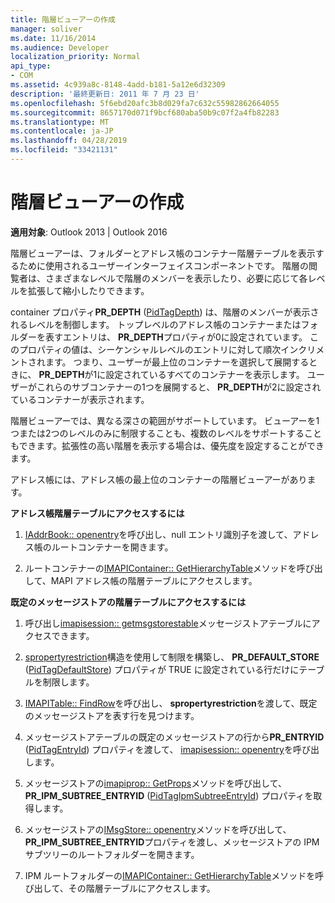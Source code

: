 ```yaml
---
title: 階層ビューアーの作成
manager: soliver
ms.date: 11/16/2014
ms.audience: Developer
localization_priority: Normal
api_type:
- COM
ms.assetid: 4c939a8c-8148-4add-b181-5a12e6d32309
description: '最終更新日: 2011 年 7 月 23 日'
ms.openlocfilehash: 5f6ebd20afc3b8d029fa7c632c55982862664055
ms.sourcegitcommit: 8657170d071f9bcf680aba50b9c07f2a4fb82283
ms.translationtype: MT
ms.contentlocale: ja-JP
ms.lasthandoff: 04/28/2019
ms.locfileid: "33421131"
---
```

# <a name="writing-a-hierarchy-viewer"></a>階層ビューアーの作成

  
  
**適用対象**: Outlook 2013 | Outlook 2016 
  
階層ビューアーは、フォルダーとアドレス帳のコンテナー階層テーブルを表示するために使用されるユーザーインターフェイスコンポーネントです。 階層の閲覧者は、さまざまなレベルで階層のメンバーを表示したり、必要に応じて各レベルを拡張して縮小したりできます。
  
container プロパティ**PR_DEPTH** ([PidTagDepth](pidtagdepth-canonical-property.md)) は、階層のメンバーが表示されるレベルを制御します。 トップレベルのアドレス帳のコンテナーまたはフォルダーを表すエントリは、 **PR_DEPTH**プロパティが0に設定されています。 このプロパティの値は、シーケンシャルレベルのエントリに対して順次インクリメントされます。 つまり、ユーザーが最上位のコンテナーを選択して展開するときに、 **PR_DEPTH**が1に設定されているすべてのコンテナーを表示します。 ユーザーがこれらのサブコンテナーの1つを展開すると、 **PR_DEPTH**が2に設定されているコンテナーが表示されます。 
  
階層ビューアーでは、異なる深さの範囲がサポートしています。 ビューアーを1つまたは2つのレベルのみに制限することも、複数のレベルをサポートすることもできます。拡張性の高い階層を表示する場合は、優先度を設定することができます。 
  
アドレス帳には、アドレス帳の最上位のコンテナーの階層ビューアーがあります。 
  
 **アドレス帳階層テーブルにアクセスするには**
  
1. [IAddrBook:: openentry](iaddrbook-openentry.md)を呼び出し、null エントリ識別子を渡して、アドレス帳のルートコンテナーを開きます。
    
2. ルートコンテナーの[IMAPIContainer:: GetHierarchyTable](imapicontainer-gethierarchytable.md)メソッドを呼び出して、MAPI アドレス帳の階層テーブルにアクセスします。 
    
 **既定のメッセージストアの階層テーブルにアクセスするには**
  
1. 呼び出し[imapisession:: getmsgstorestable](imapisession-getmsgstorestable.md)メッセージストアテーブルにアクセスできます。 
    
2. [spropertyrestriction](spropertyrestriction.md)構造を使用して制限を構築し、 **PR_DEFAULT_STORE** ([PidTagDefaultStore](pidtagdefaultstore-canonical-property.md)) プロパティが TRUE に設定されている行だけにテーブルを制限します。 
    
3. [IMAPITable:: FindRow](imapitable-findrow.md)を呼び出し、 **spropertyrestriction**を渡して、既定のメッセージストアを表す行を見つけます。 
    
4. メッセージストアテーブルの既定のメッセージストアの行から**PR_ENTRYID** ([PidTagEntryId](pidtagentryid-canonical-property.md)) プロパティを渡して、 [imapisession:: openentry](imapisession-openentry.md)を呼び出します。
    
5. メッセージストアの[imapiprop:: GetProps](imapiprop-getprops.md)メソッドを呼び出して、 **PR_IPM_SUBTREE_ENTRYID** ([PidTagIpmSubtreeEntryId](pidtagipmsubtreeentryid-canonical-property.md)) プロパティを取得します。
    
6. メッセージストアの[IMsgStore:: openentry](imsgstore-openentry.md)メソッドを呼び出して、 **PR_IPM_SUBTREE_ENTRYID**プロパティを渡し、メッセージストアの IPM サブツリーのルートフォルダーを開きます。 
    
7. IPM ルートフォルダーの[IMAPIContainer:: GetHierarchyTable](imapicontainer-gethierarchytable.md)メソッドを呼び出して、その階層テーブルにアクセスします。 
    

